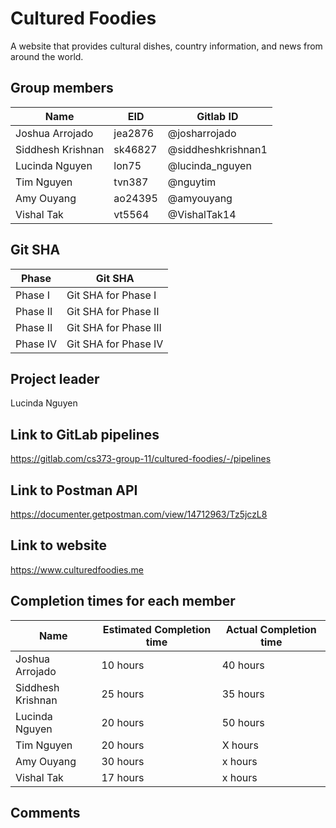 # Cultured Foodies

A website that provides cultural dishes, country information, and news from around the world.

## Group members

| Name              | EID     | Gitlab ID          |
| ----------------- | ------- | ------------------ |
| Joshua Arrojado   | jea2876 | @josharrojado      |
| Siddhesh Krishnan | sk46827 | @siddheshkrishnan1 |
| Lucinda Nguyen    | lon75   | @lucinda_nguyen    |
| Tim Nguyen        | tvn387  | @nguytim           |
| Amy Ouyang        | ao24395 | @amyouyang         |
| Vishal Tak        | vt5564  | @VishalTak14       |

## Git SHA

| Phase    | Git SHA               |
| -------- | --------------------- |
| Phase I  | Git SHA for Phase I   |
| Phase II | Git SHA for Phase II  |
| Phase II | Git SHA for Phase III |
| Phase IV | Git SHA for Phase IV  |

## Project leader

Lucinda Nguyen

## Link to GitLab pipelines

https://gitlab.com/cs373-group-11/cultured-foodies/-/pipelines

## Link to Postman API

https://documenter.getpostman.com/view/14712963/Tz5jczL8

## Link to website

https://www.culturedfoodies.me

## Completion times for each member

| Name              | Estimated Completion time | Actual Completion time |
| ----------------- | ------------------------- | ---------------------- |
| Joshua Arrojado   | 10 hours                  | 40 hours                |
| Siddhesh Krishnan | 25 hours                  | 35 hours                |
| Lucinda Nguyen    | 20 hours                  | 50 hours                |
| Tim Nguyen        | 20 hours                  | X hours                |
| Amy Ouyang        | 30 hours                  | x hours                |
| Vishal Tak        | 17 hours                  | x hours                |

## Comments

